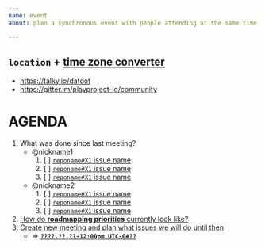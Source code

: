 ```yaml
---
name: event
about: plan a synchronous event with people attending at the same time in one location

---
```

## `location` + [time zone converter](https://www.worldtimeserver.com/convert_time_in_UTC.aspx)
* https://talky.io/datdot
* https://gitter.im/playproject-io/community

# AGENDA
1. What was done since last meeting?
    * @nickname1
        1. [ ] [`reponame#X1` issue name](#)
        2. [ ] [`reponame#X1` issue name](#)
        3. [ ] [`reponame#X1` issue name](#)
    * @nickname2
        1. [ ] [`reponame#X1` issue name](#)
        2. [ ] [`reponame#X1` issue name](#)
        3. [ ] [`reponame#X1` issue name](#)
2. [How do **roadmapping priorities** currently look like?][1]
3. [Create new meeting and plan what issues we will do until then][2]
    * => **[`????.??.??-12:00pm UTC-0#??`](https://github.com/playproject-io/datdot/issues/??)**

[1]: https://github.com/playproject-io/datdot/issues/1
[2]: https://github.com/playproject-io/datdot/issues/new?template=event.md
